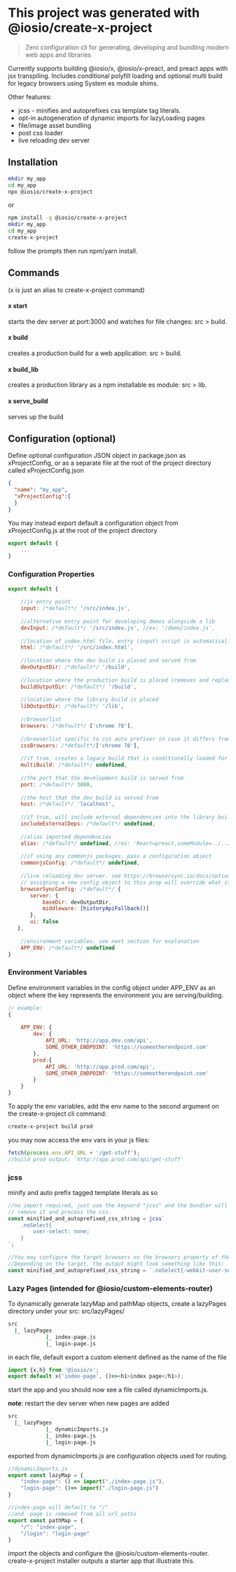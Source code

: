 # This project was generated with @iosio/create-x-project

> Zero configuration cli for generating, developing and bundling modern web apps and libraries

Currently supports building @iosio/x, @iosio/x-preact, and preact apps with jsx transpiling. 
Includes conditional polyfill loading and optional multi build for legacy browsers using System es module shims.


Other features:
- jcss - minifies and autoprefixes css template tag literals.
- opt-in autogeneration of dynamic imports for lazyLoading pages
- file/image asset bundling
- post css loader
- live reloading dev server


## Installation
```sh
mkdir my_app
cd my_app
npx @iosio/create-x-project
```
or 
```sh
npm install -g @iosio/create-x-project
mkdir my_app
cd my_app
create-x-project
```
follow the prompts then run npm/yarn install.

## Commands
(x is just an alias to create-x-project command)

#### x start
starts the dev server at port:3000 and watches for file changes: src > build.

#### x build
creates a production build for a web application: src > build.

#### x build_lib
creates a production library as a npm installable es module: src > lib.

#### x serve_build
serves up the build


## Configuration (optional)
Define optional configuration JSON object in package.json as xProjectConfig, 
or as a separate file at the root of the project directory called xProjectConfig.json
```json
{ 
  "name": "my_app",
  "xProjectConfig":{
  }
} 
```
You may instead export default a configuration object from xProjectConfig.js 
at the root of the project directory
```js
export default {
    ...
}
```

### Configuration Properties
```js
export default {
    
    //js entry point
    input: /*default*/ '/src/index.js',
    
    //alternative entry point for developing demos alongside a lib
    devInput: /*default*/ '/src/index.js', //ex: '/demo/index.js',
    
    //location of index.html file. entry (input) script is automatically inserted at build time
    html: /*default*/ '/src/index.html',
    
    //location where the dev build is placed and served from
    devOutputDir: /*default*/ '/build',
    
    //location where the production build is placed (removes and replaces dev output)
    buildOutputDir: /*default*/ '/build',
    
    //location where the library build is placed
    libOutputDir: /*default*/ '/lib',
    
    //browserlist 
    browsers: /*default*/ ['chrome 78'],
    
    //browserlist specific to css auto prefixer in case it differs from js
    cssBrowsers: /*default*/['chrome 78'],
    
    //if true, creates a legacy build that is conditionally loaded for older browsers  
    multiBuild: /*default*/ undefined,
    
    //the port that the development build is served from
    port: /*default*/ 3000,
    
    //the host that the dev build is served from
    host: /*default*/ 'localhost',
    
    //if true, will include external dependencies into the library build
    includeExternalDeps: /*default*/ undefined,
    
    //alias imported dependencies
    alias: /*default*/ undefined, //ex: 'React=preact,someModule=../../someModule',
    
    //if using any commonjs packages, pass a configuration object
    commonjsConfig: /*default*/ undefined, 
    
    //live reloading dev server. see https://browsersync.io/docs/options for more info.
    // assigning a new config object to this prop will override what is shown below
    browserSyncConfig: /*default*/ {
       server: {
           baseDir: devOutputDir,
           middleware: [historyApiFallback()]
       },
       ui: false
   },
   
    //environment variables. see next section for explanation 
    APP_ENV: /*default*/ undefined
}

```

### Environment Variables
Define environment variables in the config object under APP_ENV as an object where the key represents the environment 
you are serving/building.

```js
// example:
{
    
    APP_ENV: {
        dev: {
            API_URL: 'http://app.dev.com/api',
            SOME_OTHER_ENDPOINT: 'https://someotherendpoint.com'
        },
        prod:{
            API_URL: 'http://app.prod.com/api',
            SOME_OTHER_ENDPOINT: 'https://someotherendpoint.com'
        }
    }
}
```
To apply the env variables, add the env name to the second argument on the create-x-project cli command:
```sh
create-x-project build prod
```
you may now access the env vars in your js files:
```js
fetch(process.env.API_URL + '/get-stuff');
//build prod output: 'http://app.prod.com/api/get-stuff'
```


### jcss
minify and auto prefix tagged template literals as so
```js
//no import required, just use the keyword "jcss" and the bundler will 
// remove it and process the css. 
const minified_and_autoprefixed_css_string = jcss`
    .noSelect{
        user-select: none;
    }
`;

//You may configure the target browsers on the browsers property of the config object.
//Depending on the target, the output might look something like this:
const minified_and_autoprefixed_css_string = `.noSelect{-webkit-user-select:none;-moz-user-select:none;-ms-user-select:none;user-select:none}`;

```

### Lazy Pages (intended for @iosio/custom-elements-router)
To dynamically generate lazyMap and pathMap objects, create a lazyPages directory under your src: src/lazyPages/
```sh 
src
  |_ lazyPages
            |_ index-page.js
            |_ login-page.js 
```
in each file, default export a custom element defined as the name of the file
```js
import {x,h} from '@iosio/x';
export default x('index-page', ()=><h1>index page</h1>);
```
start the app and you should now see a file called dynamicImports.js.
 
**note**: restart the dev server when new pages are added
 
 
```sh 
src
  |_ lazyPages
            |_ dynamicImports.js
            |_ index-page.js
            |_ login-page.js 
```

exported from dynamicImports.js are configuration objects used for routing.

```js
//dynamicImports.js
export const lazyMap = {
    "index-page": () => import("./index-page.js"),
    "login-page": ()=> import("./login-page.js")
}

//index-page will default to "/"
//and -page is removed from all url paths 
export const pathMap = {
	"/": "index-page",
	"/login": "login-page"
}

```
import the objects and configure the @iosio/custom-elements-router. 
create-x-project installer outputs a starter app that illustrate this.


